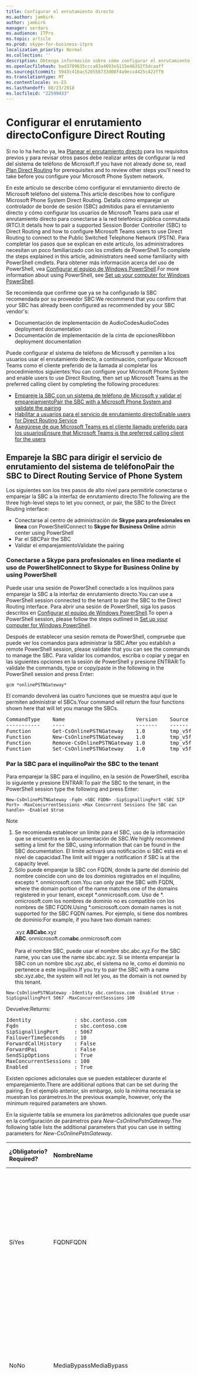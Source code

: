 ```yaml
---
title: Configurar el enrutamiento directo
ms.author: jambirk
author: jambirk
manager: serdars
ms.audience: ITPro
ms.topic: article
ms.prod: skype-for-business-itpro
localization_priority: Normal
ms.collection: ''
description: Obtenga información sobre cómo configurar el enrutamiento directo de Microsoft teléfono del sistema.
ms.openlocfilehash: bad3709635ccca83a4093e5115e46352f5dcaaff
ms.sourcegitcommit: 5943c41bac520558733d08f4a9ecc4425c422ff9
ms.translationtype: MT
ms.contentlocale: es-ES
ms.lasthandoff: 08/23/2018
ms.locfileid: "22599433"
---
```

# <a name="configure-direct-routing"></a><span data-ttu-id="77ff5-103">Configurar el enrutamiento directo</span><span class="sxs-lookup"><span data-stu-id="77ff5-103">Configure Direct Routing</span></span>

<span data-ttu-id="77ff5-104">Si no lo ha hecho ya, lea [Planear el enrutamiento directo](direct-routing-plan.md) para los requisitos previos y para revisar otros pasos debe realizar antes de configurar la red del sistema de teléfono de Microsoft.</span><span class="sxs-lookup"><span data-stu-id="77ff5-104">If you have not already done so, read [Plan Direct Routing](direct-routing-plan.md) for prerequisites and to review  other steps you’ll need to take before you configure your Microsoft Phone System network.</span></span> 

<span data-ttu-id="77ff5-105">En este artículo se describe cómo configurar el enrutamiento directo de Microsoft teléfono del sistema.</span><span class="sxs-lookup"><span data-stu-id="77ff5-105">This article describes how to configure Microsoft Phone System Direct Routing.</span></span> <span data-ttu-id="77ff5-106">Detalla cómo emparejar un controlador de borde de sesión (SBC) admitidos para el enrutamiento directo y cómo configurar los usuarios de Microsoft Teams para usar el enrutamiento directo para conectarse a la red telefónica pública conmutada (RTC).</span><span class="sxs-lookup"><span data-stu-id="77ff5-106">It details how to pair a supported Session Border Controller (SBC) to Direct Routing and how to configure Microsoft Teams users to use Direct Routing to connect to the Public Switched Telephone Network (PSTN).</span></span> <span data-ttu-id="77ff5-107">Para completar los pasos que se explican en este artículo, los administradores necesitan un poco familiarizado con los cmdlets de PowerShell.</span><span class="sxs-lookup"><span data-stu-id="77ff5-107">To complete the steps explained in this article, administrators need some familiarity with PowerShell cmdlets.</span></span> <span data-ttu-id="77ff5-108">Para obtener más información acerca del uso de PowerShell, vea [Configurar el equipo de Windows PowerShell](https://docs.microsoft.com/en-us/SkypeForBusiness/set-up-your-computer-for-windows-powershell/set-up-your-computer-for-windows-powershell).</span><span class="sxs-lookup"><span data-stu-id="77ff5-108">For more information about using PowerShell, see [Set up your computer for Windows PowerShell](https://docs.microsoft.com/en-us/SkypeForBusiness/set-up-your-computer-for-windows-powershell/set-up-your-computer-for-windows-powershell).</span></span> 

<span data-ttu-id="77ff5-109">Se recomienda que confirme que ya se ha configurado la SBC recomendada por su proveedor SBC:</span><span class="sxs-lookup"><span data-stu-id="77ff5-109">We recommend that you confirm that your SBC has already been configured as recommended by your SBC vendor's:</span></span> 

- <span data-ttu-id="77ff5-110">Documentación de implementación de AudioCodes</span><span class="sxs-lookup"><span data-stu-id="77ff5-110">AudioCodes deployment documentation</span></span> 
- <span data-ttu-id="77ff5-111">Documentación de implementación de la cinta de opciones</span><span class="sxs-lookup"><span data-stu-id="77ff5-111">Ribbon deployment documentation</span></span>

<span data-ttu-id="77ff5-112">Puede configurar el sistema de teléfono de Microsoft y permiten a los usuarios usar el enrutamiento directo, a continuación, configurar Microsoft Teams como el cliente preferido de la llamada al completar los procedimientos siguientes:</span><span class="sxs-lookup"><span data-stu-id="77ff5-112">You can configure your Microsoft Phone System and enable  users to use Direct Routing, then set up Microsoft Teams as the preferred calling client by completing the following procedures:</span></span> 

- [<span data-ttu-id="77ff5-113">Empareje la SBC con un sistema de teléfono de Microsoft y validar el emparejamiento</span><span class="sxs-lookup"><span data-stu-id="77ff5-113">Pair the SBC with a Microsoft Phone System and validate the pairing</span></span>](#pair-the-sbc-to-direct-routing-service-of-phone-system)
- [<span data-ttu-id="77ff5-114">Habilitar a usuarios para el servicio de enrutamiento directo</span><span class="sxs-lookup"><span data-stu-id="77ff5-114">Enable users for Direct Routing Service</span></span>](#enable-users-for-direct-routing-service)
- [<span data-ttu-id="77ff5-115">Asegúrese de que Microsoft Teams es el cliente llamado preferido para los usuarios</span><span class="sxs-lookup"><span data-stu-id="77ff5-115">Ensure that Microsoft Teams is the preferred calling client for the users</span></span>](#set-microsoft-teams-as-the-preferred-calling-client-for-the-users) 

## <a name="pair-the-sbc-to-direct-routing-service-of-phone-system"></a><span data-ttu-id="77ff5-116">Empareje la SBC para dirigir el servicio de enrutamiento del sistema de teléfono</span><span class="sxs-lookup"><span data-stu-id="77ff5-116">Pair the SBC to Direct Routing Service of Phone System</span></span> 

<span data-ttu-id="77ff5-117">Los siguientes son los tres pasos de alto nivel para permitirle conectarse o emparejar la SBC a la interfaz de enrutamiento directo:</span><span class="sxs-lookup"><span data-stu-id="77ff5-117">The following are the three high-level steps to let you connect, or pair, the SBC to the Direct Routing interface:</span></span> 

- <span data-ttu-id="77ff5-118">Conectarse al centro de administración de **Skype para profesionales en línea** con PowerShell</span><span class="sxs-lookup"><span data-stu-id="77ff5-118">Connect to **Skype for Business Online** admin center using PowerShell</span></span> 
- <span data-ttu-id="77ff5-119">Par el SBC</span><span class="sxs-lookup"><span data-stu-id="77ff5-119">Pair the SBC</span></span> 
- <span data-ttu-id="77ff5-120">Validar el emparejamiento</span><span class="sxs-lookup"><span data-stu-id="77ff5-120">Validate the pairing</span></span> 

### <a name="connect-to--skype-for-business-online-by-using-powershell"></a><span data-ttu-id="77ff5-121">Conectarse a Skype para profesionales en línea mediante el uso de PowerShell</span><span class="sxs-lookup"><span data-stu-id="77ff5-121">Connect to  Skype for Business Online by using PowerShell</span></span> 

<span data-ttu-id="77ff5-122">Puede usar una sesión de PowerShell conectado a los inquilinos para emparejar la SBC a la interfaz de enrutamiento directo.</span><span class="sxs-lookup"><span data-stu-id="77ff5-122">You can use a PowerShell session connected to the tenant to pair the SBC to the Direct Routing interface.</span></span> <span data-ttu-id="77ff5-123">Para abrir una sesión de PowerShell, siga los pasos descritos en [Configurar el equipo de Windows PowerShell](https://docs.microsoft.com/en-us/SkypeForBusiness/set-up-your-computer-for-windows-powershell/set-up-your-computer-for-windows-powershell).</span><span class="sxs-lookup"><span data-stu-id="77ff5-123">To open a PowerShell session, please follow the steps outlined in [Set up your computer for Windows PowerShell](https://docs.microsoft.com/en-us/SkypeForBusiness/set-up-your-computer-for-windows-powershell/set-up-your-computer-for-windows-powershell).</span></span> 
 
<span data-ttu-id="77ff5-124">Después de establecer una sesión remota de PowerShell, compruebe que puede ver los comandos para administrar la SBC.</span><span class="sxs-lookup"><span data-stu-id="77ff5-124">After you establish a remote PowerShell session, please validate that you can see the commands to manage the SBC.</span></span> <span data-ttu-id="77ff5-125">Para validar los comandos, escriba o copiar y pegar en las siguientes opciones en la sesión de PowerShell y presione ENTRAR:</span><span class="sxs-lookup"><span data-stu-id="77ff5-125">To validate the commands, type or copy/paste in the following in the PowerShell session and press Enter:</span></span> 

```
gcm *onlinePSTNGateway*
```

<span data-ttu-id="77ff5-126">El comando devolverá las cuatro funciones que se muestra aquí que le permiten administrar el SBCs.</span><span class="sxs-lookup"><span data-stu-id="77ff5-126">Your command will return the four functions shown here that will let you manage the SBCs.</span></span> 

<pre>
CommandType    Name                       Version    Source 
-----------    ----                       -------    ------ 
Function       Get-CsOnlinePSTNGateway    1.0        tmp_v5fiu1no.wxt 
Function       New-CsOnlinePSTNGateway    1.0        tmp_v5fiu1no.wxt 
Function       Remove-CsOnlinePSTNGateway 1.0        tmp_v5fiu1no.wxt 
Function       Set-CsOnlinePSTNGateway    1.0        tmp_v5fiu1no.wxt
</pre>   


### <a name="pair-the-sbc-to-the-tenant"></a><span data-ttu-id="77ff5-127">Par la SBC para el inquilino</span><span class="sxs-lookup"><span data-stu-id="77ff5-127">Pair the SBC to the tenant</span></span> 

<span data-ttu-id="77ff5-128">Para emparejar la SBC para el inquilino, en la sesión de PowerShell, escriba lo siguiente y presione ENTRAR:</span><span class="sxs-lookup"><span data-stu-id="77ff5-128">To pair the SBC to the tenant, in the PowerShell session type the following and press Enter:</span></span> 

```
New-CsOnlinePSTNGateway -Fqdn <SBC FQDN> -SipSignallingPort <SBC SIP Port> -MaxConcurrentSessions <Max Concurrent Sessions the SBC can handle> -Enabled $true 
```
  > [!NOTE]
  > 1. <span data-ttu-id="77ff5-129">Se recomienda establecer un límite para el SBC, uso de la información que se encuentra en la documentación de SBC.</span><span class="sxs-lookup"><span data-stu-id="77ff5-129">We highly recommend setting a limit for the SBC, using information that can be found in the SBC documentation.</span></span> <span data-ttu-id="77ff5-130">El límite activará una notificación si SBC está en el nivel de capacidad.</span><span class="sxs-lookup"><span data-stu-id="77ff5-130">The limit will trigger a notification if SBC is at the capacity level.</span></span>
  > 2. <span data-ttu-id="77ff5-131">Sólo puede emparejar la SBC con FQDN, donde la parte del dominio del nombre coincide con uno de los dominios registrados en el inquilino, excepto \*. onmicrosoft.com.</span><span class="sxs-lookup"><span data-stu-id="77ff5-131">You can only pair the SBC with FQDN, where the domain portion of the name matches one of the domains registered in your tenant, except \*.onmicrosoft.com.</span></span> <span data-ttu-id="77ff5-132">Uso de \*. omicrosoft.com los nombres de dominio no es compatible con los nombres de SBC FQDN.</span><span class="sxs-lookup"><span data-stu-id="77ff5-132">Using \*.omicrosoft.com domain names is not supported for the SBC FQDN names.</span></span> <span data-ttu-id="77ff5-133">Por ejemplo, si tiene dos nombres de dominio:</span><span class="sxs-lookup"><span data-stu-id="77ff5-133">For example, if you have two domain names:</span></span><br/><br/>
  > <span data-ttu-id="77ff5-134">.xyz **ABC**</span><span class="sxs-lookup"><span data-stu-id="77ff5-134">**abc**.xyz</span></span><br/><span data-ttu-id="77ff5-135">**ABC**. onmicrosoft.com</span><span class="sxs-lookup"><span data-stu-id="77ff5-135">**abc**.onmicrosoft.com</span></span><br/><br/>
  > <span data-ttu-id="77ff5-136">Para el nombre SBC, puede usar el nombre sbc.abc.xyz.</span><span class="sxs-lookup"><span data-stu-id="77ff5-136">For the SBC name, you can use the name sbc.abc.xyz.</span></span> <span data-ttu-id="77ff5-137">Si se intenta emparejar la SBC con un nombre sbc.xyz.abc, el sistema no le, como el dominio no pertenece a este inquilino.</span><span class="sxs-lookup"><span data-stu-id="77ff5-137">If you try to pair the SBC with a name sbc.xyz.abc, the system will not let you, as the domain is not owned by this tenant.</span></span>

```
New-CsOnlinePSTNGateway -Identity sbc.contoso.com -Enabled $true -SipSignallingPort 5067 -MaxConcurrentSessions 100 
```
<span data-ttu-id="77ff5-138">Devuelve:</span><span class="sxs-lookup"><span data-stu-id="77ff5-138">Returns:</span></span>
<pre>
Identity              : sbc.contoso.com 
Fqdn                  : sbc.contoso.com 
SipSignallingPort     : 5067 
FailoverTimeSeconds   : 10 
ForwardCallHistory    : False 
ForwardPai            : False 
SendSipOptions        : True 
MaxConcurrentSessions : 100 
Enabled               : True   
</pre>
<span data-ttu-id="77ff5-139">Existen opciones adicionales que se pueden establecer durante el emparejamiento.</span><span class="sxs-lookup"><span data-stu-id="77ff5-139">There are additional options that can be set during the pairing.</span></span> <span data-ttu-id="77ff5-140">En el ejemplo anterior, sin embargo, solo la mínima necesaria se muestran los parámetros.</span><span class="sxs-lookup"><span data-stu-id="77ff5-140">In the previous example, however, only the minimum required parameters are shown.</span></span> 
 
<span data-ttu-id="77ff5-141">En la siguiente tabla se enumera los parámetros adicionales que puede usar en la configuración de parámetros para *New-CsOnlinePstnGateway*.</span><span class="sxs-lookup"><span data-stu-id="77ff5-141">The following table lists the additional parameters that you can use in setting parameters for *New-CsOnlinePstnGateway*.</span></span> 

|<span data-ttu-id="77ff5-142">¿Obligatorio?</span><span class="sxs-lookup"><span data-stu-id="77ff5-142">Required?</span></span>|<span data-ttu-id="77ff5-143">Nombre</span><span class="sxs-lookup"><span data-stu-id="77ff5-143">Name</span></span>|<span data-ttu-id="77ff5-144">Descripción</span><span class="sxs-lookup"><span data-stu-id="77ff5-144">Description</span></span>|<span data-ttu-id="77ff5-145">Predeterminado</span><span class="sxs-lookup"><span data-stu-id="77ff5-145">Default</span></span>|<span data-ttu-id="77ff5-146">Valores posibles</span><span class="sxs-lookup"><span data-stu-id="77ff5-146">Possible values</span></span>|<span data-ttu-id="77ff5-147">Tipo y restricciones</span><span class="sxs-lookup"><span data-stu-id="77ff5-147">Type and restrictions</span></span>|
|:-----|:-----|:-----|:-----|:-----|:-----|
|<span data-ttu-id="77ff5-148">Sí</span><span class="sxs-lookup"><span data-stu-id="77ff5-148">Yes</span></span>|<span data-ttu-id="77ff5-149">FQDN</span><span class="sxs-lookup"><span data-stu-id="77ff5-149">FQDN</span></span>|<span data-ttu-id="77ff5-150">El nombre FQDN de la SBC</span><span class="sxs-lookup"><span data-stu-id="77ff5-150">The FQDN name of the SBC</span></span> |<span data-ttu-id="77ff5-151">Ninguna</span><span class="sxs-lookup"><span data-stu-id="77ff5-151">None</span></span>|<span data-ttu-id="77ff5-152">Nombre de NoneFQDN, límite 63 caracteres</span><span class="sxs-lookup"><span data-stu-id="77ff5-152">NoneFQDN name, limit 63 characters</span></span>|<span data-ttu-id="77ff5-153">Cadena, lista de caracteres permitidos y no permitidos en [las convenciones de nomenclatura en Active Directory para equipos, dominios, sitios y unidades organizativas](https://support.microsoft.com/en-us/help/909264)</span><span class="sxs-lookup"><span data-stu-id="77ff5-153">String,  list of allowed and disallowed characters on [Naming conventions in Active Directory for computers, domains, sites, and OUs](https://support.microsoft.com/en-us/help/909264)</span></span>|
|<span data-ttu-id="77ff5-154">No</span><span class="sxs-lookup"><span data-stu-id="77ff5-154">No</span></span>|<span data-ttu-id="77ff5-155">MediaBypass</span><span class="sxs-lookup"><span data-stu-id="77ff5-155">MediaBypass</span></span> |<span data-ttu-id="77ff5-156">El parámetro reservado para uso futuro.</span><span class="sxs-lookup"><span data-stu-id="77ff5-156">The parameter reserved for future use.</span></span> <span data-ttu-id="77ff5-157">Parámetro indicado de la SBC admite el desvío de medios y el administrador desea usarlo.</span><span class="sxs-lookup"><span data-stu-id="77ff5-157">Parameter indicated of the SBC supports Media Bypass and the administrator wants to use it.</span></span>|<span data-ttu-id="77ff5-158">Ninguna</span><span class="sxs-lookup"><span data-stu-id="77ff5-158">None</span></span>|<span data-ttu-id="77ff5-159">Verdadero</span><span class="sxs-lookup"><span data-stu-id="77ff5-159">True</span></span><br/><span data-ttu-id="77ff5-160">Falso</span><span class="sxs-lookup"><span data-stu-id="77ff5-160">False</span></span>|<span data-ttu-id="77ff5-161">Booleano</span><span class="sxs-lookup"><span data-stu-id="77ff5-161">Boolean</span></span>|
|<span data-ttu-id="77ff5-162">Sí</span><span class="sxs-lookup"><span data-stu-id="77ff5-162">Yes</span></span>|<span data-ttu-id="77ff5-163">SipSignallingPort</span><span class="sxs-lookup"><span data-stu-id="77ff5-163">SipSignallingPort</span></span> |<span data-ttu-id="77ff5-164">Puerto de escucha usado para la comunicación con los servicios de enrutamiento directa mediante el protocolo de seguridad de capa de transporte (TLS).</span><span class="sxs-lookup"><span data-stu-id="77ff5-164">Listening port used for communicating with Direct Routing services by using the Transport Layer Security (TLS) protocol.</span></span>|<span data-ttu-id="77ff5-165">Ninguna</span><span class="sxs-lookup"><span data-stu-id="77ff5-165">None</span></span>|<span data-ttu-id="77ff5-166">Cualquier puerto</span><span class="sxs-lookup"><span data-stu-id="77ff5-166">Any port</span></span>|<span data-ttu-id="77ff5-167">0 a 65535</span><span class="sxs-lookup"><span data-stu-id="77ff5-167">0 to 65535</span></span> |
|<span data-ttu-id="77ff5-168">No</span><span class="sxs-lookup"><span data-stu-id="77ff5-168">No</span></span>|<span data-ttu-id="77ff5-169">FailoverTimeSeconds</span><span class="sxs-lookup"><span data-stu-id="77ff5-169">FailoverTimeSeconds</span></span> |<span data-ttu-id="77ff5-170">Cuando se establece en 10 (valor predeterminado), las llamadas salientes que no hay respondidas por la puerta de enlace dentro de 10 segundos se enrutan al siguiente tronco disponible; Si no hay ningún troncos adicionales, automáticamente se interrumpe la llamada.</span><span class="sxs-lookup"><span data-stu-id="77ff5-170">When set to 10 (default value), outbound calls that are not answered by the gateway within 10 seconds are routed to the next available trunk; if there are no additional trunks, then the call is automatically dropped.</span></span> <span data-ttu-id="77ff5-171">En una organización con redes lentas y respuestas a las puertas de enlace, puede tener como resultado interrupciones innecesarias de las llamadas.</span><span class="sxs-lookup"><span data-stu-id="77ff5-171">In an organization with slow networks and gateway responses, that could potentially result in calls being dropped unnecessarily.</span></span> <span data-ttu-id="77ff5-172">El valor predeterminado es 10.</span><span class="sxs-lookup"><span data-stu-id="77ff5-172">The default value is 10.</span></span>|<span data-ttu-id="77ff5-173">10</span><span class="sxs-lookup"><span data-stu-id="77ff5-173">10</span></span>|<span data-ttu-id="77ff5-174">Número</span><span class="sxs-lookup"><span data-stu-id="77ff5-174">Number</span></span>|<span data-ttu-id="77ff5-175">Int</span><span class="sxs-lookup"><span data-stu-id="77ff5-175">Int</span></span>|
|<span data-ttu-id="77ff5-176">No</span><span class="sxs-lookup"><span data-stu-id="77ff5-176">No</span></span>|<span data-ttu-id="77ff5-177">ForwardCallHistory</span><span class="sxs-lookup"><span data-stu-id="77ff5-177">ForwardCallHistory</span></span> |<span data-ttu-id="77ff5-178">Indica si la información del historial de llamadas se reenviará a través del tronco.</span><span class="sxs-lookup"><span data-stu-id="77ff5-178">Indicates whether call history information will be forwarded through the trunk.</span></span> <span data-ttu-id="77ff5-179">Si se habilita, el Proxy de RTC de Office 365 envía dos encabezados: información de historial y remitido por.</span><span class="sxs-lookup"><span data-stu-id="77ff5-179">If enabled, the Office 365 PSTN Proxy sends two headers: History-info and Referred-By.</span></span> <span data-ttu-id="77ff5-180">El valor predeterminado es **False** ($False).</span><span class="sxs-lookup"><span data-stu-id="77ff5-180">The default value is **False** ($False).</span></span> |<span data-ttu-id="77ff5-181">Falso</span><span class="sxs-lookup"><span data-stu-id="77ff5-181">False</span></span>|<span data-ttu-id="77ff5-182">Verdadero</span><span class="sxs-lookup"><span data-stu-id="77ff5-182">True</span></span><br/><span data-ttu-id="77ff5-183">Falso</span><span class="sxs-lookup"><span data-stu-id="77ff5-183">False</span></span>|<span data-ttu-id="77ff5-184">Booleano</span><span class="sxs-lookup"><span data-stu-id="77ff5-184">Boolean</span></span>|
|<span data-ttu-id="77ff5-185">No</span><span class="sxs-lookup"><span data-stu-id="77ff5-185">No</span></span>|<span data-ttu-id="77ff5-186">ForwardPAI</span><span class="sxs-lookup"><span data-stu-id="77ff5-186">ForwardPAI</span></span>|<span data-ttu-id="77ff5-187">Indica si el encabezado P-Asserted-Identity (PAI) se reenviará junto con la llamada.</span><span class="sxs-lookup"><span data-stu-id="77ff5-187">Indicates whether the P-Asserted-Identity (PAI) header will be forwarded along with the call.</span></span> <span data-ttu-id="77ff5-188">El encabezado PAI proporciona una forma de verificar la identidad del autor de la llamada.</span><span class="sxs-lookup"><span data-stu-id="77ff5-188">The PAI header provides a way to verify the identity of the caller.</span></span> <span data-ttu-id="77ff5-189">El valor predeterminado es **False** ($False).</span><span class="sxs-lookup"><span data-stu-id="77ff5-189">The default value is **False** ($False).</span></span>|<span data-ttu-id="77ff5-190">Falso</span><span class="sxs-lookup"><span data-stu-id="77ff5-190">False</span></span>|<span data-ttu-id="77ff5-191">Verdadero</span><span class="sxs-lookup"><span data-stu-id="77ff5-191">True</span></span><br/><span data-ttu-id="77ff5-192">Falso</span><span class="sxs-lookup"><span data-stu-id="77ff5-192">False</span></span>|<span data-ttu-id="77ff5-193">Booleano</span><span class="sxs-lookup"><span data-stu-id="77ff5-193">Boolean</span></span>|
|<span data-ttu-id="77ff5-194">No</span><span class="sxs-lookup"><span data-stu-id="77ff5-194">No</span></span>|<span data-ttu-id="77ff5-195">SendSIPOptions</span><span class="sxs-lookup"><span data-stu-id="77ff5-195">SendSIPOptions</span></span> |<span data-ttu-id="77ff5-196">Define si un SBC se o no enviará las opciones de SIP.</span><span class="sxs-lookup"><span data-stu-id="77ff5-196">Defines if an SBC will or will not send the SIP options.</span></span> <span data-ttu-id="77ff5-197">Si deshabilita esta opción, la SBC se excluirán del sistema de supervisión y alertas.</span><span class="sxs-lookup"><span data-stu-id="77ff5-197">If disabled, the SBC will be excluded from Monitoring and Alerting system.</span></span> <span data-ttu-id="77ff5-198">Se recomienda encarecidamente que habilite las opciones de SIP.</span><span class="sxs-lookup"><span data-stu-id="77ff5-198">We highly recommend that you enable SIP options.</span></span> <span data-ttu-id="77ff5-199">Valor predeterminado es **True**.</span><span class="sxs-lookup"><span data-stu-id="77ff5-199">Default value is **True**.</span></span> |<span data-ttu-id="77ff5-200">True</span><span class="sxs-lookup"><span data-stu-id="77ff5-200">True</span></span>|<span data-ttu-id="77ff5-201">True</span><span class="sxs-lookup"><span data-stu-id="77ff5-201">True</span></span><br/><span data-ttu-id="77ff5-202">Falso</span><span class="sxs-lookup"><span data-stu-id="77ff5-202">False</span></span>|<span data-ttu-id="77ff5-203">Booleano</span><span class="sxs-lookup"><span data-stu-id="77ff5-203">Boolean</span></span>|
|<span data-ttu-id="77ff5-204">No</span><span class="sxs-lookup"><span data-stu-id="77ff5-204">No</span></span>|<span data-ttu-id="77ff5-205">MaxConcurrentSessions</span><span class="sxs-lookup"><span data-stu-id="77ff5-205">MaxConcurrentSessions</span></span> |<span data-ttu-id="77ff5-206">Usada por el sistema de alertas.</span><span class="sxs-lookup"><span data-stu-id="77ff5-206">Used by alerting system.</span></span> <span data-ttu-id="77ff5-207">Cuando se establece ningún valor, el sistema de alertas generará una alerta para el Administrador de inquilinos cuando el número de sesión simultáneo es 90% o mayor que este valor.</span><span class="sxs-lookup"><span data-stu-id="77ff5-207">When any value is set, the alerting system will generate an alert to the tenant administrator when the number of concurrent session is 90% or higher than this value.</span></span> <span data-ttu-id="77ff5-208">Si no se establece el parámetro, no se generan las alertas.</span><span class="sxs-lookup"><span data-stu-id="77ff5-208">If parameter is not set, the alerts are not generated.</span></span> <span data-ttu-id="77ff5-209">Sin embargo, el sistema de supervisión informará número de sesiones simultáneas cada 24 horas.</span><span class="sxs-lookup"><span data-stu-id="77ff5-209">However, the monitoring system will report number of concurrent session every 24 hours.</span></span> |<span data-ttu-id="77ff5-210">Null</span><span class="sxs-lookup"><span data-stu-id="77ff5-210">Null</span></span>|<span data-ttu-id="77ff5-211">Null</span><span class="sxs-lookup"><span data-stu-id="77ff5-211">Null</span></span><br/><span data-ttu-id="77ff5-212">1 y 100.000.</span><span class="sxs-lookup"><span data-stu-id="77ff5-212">1 to 100,000</span></span> ||
|<span data-ttu-id="77ff5-213">No</span><span class="sxs-lookup"><span data-stu-id="77ff5-213">No</span></span>|<span data-ttu-id="77ff5-214">Habilitado \*</span><span class="sxs-lookup"><span data-stu-id="77ff5-214">Enabled\*</span></span>|<span data-ttu-id="77ff5-215">Se usa para habilitar este SBC para las llamadas salientes.</span><span class="sxs-lookup"><span data-stu-id="77ff5-215">Used to enable this SBC for outbound calls.</span></span> <span data-ttu-id="77ff5-216">Puede usarse para quitar temporalmente el SBC, mientras se está actualizando o durante el mantenimiento.</span><span class="sxs-lookup"><span data-stu-id="77ff5-216">Can be used to temporarily remove the SBC, while it is being updated or during maintenance.</span></span> |<span data-ttu-id="77ff5-217">Falso</span><span class="sxs-lookup"><span data-stu-id="77ff5-217">False</span></span>|<span data-ttu-id="77ff5-218">Verdadero</span><span class="sxs-lookup"><span data-stu-id="77ff5-218">True</span></span><br/><span data-ttu-id="77ff5-219">Falso</span><span class="sxs-lookup"><span data-stu-id="77ff5-219">False</span></span>|<span data-ttu-id="77ff5-220">Booleano</span><span class="sxs-lookup"><span data-stu-id="77ff5-220">Boolean</span></span>|
 
### <a name="verify-the-sbc-pairing"></a><span data-ttu-id="77ff5-221">Compruebe el emparejamiento de SBC</span><span class="sxs-lookup"><span data-stu-id="77ff5-221">Verify the SBC pairing</span></span> 

<span data-ttu-id="77ff5-222">Compruebe la conexión:</span><span class="sxs-lookup"><span data-stu-id="77ff5-222">Verify the connection:</span></span> 
- <span data-ttu-id="77ff5-223">Compruebe si la SBC está en la lista de SBCs emparejados.</span><span class="sxs-lookup"><span data-stu-id="77ff5-223">Check if the SBC is on the list of paired SBCs.</span></span> 
- <span data-ttu-id="77ff5-224">Validar las opciones de SIP.</span><span class="sxs-lookup"><span data-stu-id="77ff5-224">Validate SIP Options.</span></span> 
 
#### <a name="validate-if-sbc-is-on-the-list-of-paired-sbcs"></a><span data-ttu-id="77ff5-225">Validar si SBC está en la lista de SBCs emparejados</span><span class="sxs-lookup"><span data-stu-id="77ff5-225">Validate if SBC is on the list of paired SBCs</span></span> 

<span data-ttu-id="77ff5-226">Después de par el SBC, validar que el SBC está presente en la lista de SBCs emparejados ejecutando el siguiente comando en una sesión remota de PowerShell:`Get-CSOnlinePSTNGateway`</span><span class="sxs-lookup"><span data-stu-id="77ff5-226">After you pair the SBC, validate that the SBC is present in the list of paired SBCs by running the following command  in a remote PowerShell session: `Get-CSOnlinePSTNGateway`</span></span>

<span data-ttu-id="77ff5-227">La puerta de enlace emparejado debe aparecer en la lista tal como se muestra en el ejemplo siguiente y compruebe que el parámetro *Enabled* muestra el valor **True**.</span><span class="sxs-lookup"><span data-stu-id="77ff5-227">The paired gateway should appear in the list as shown in the example below, and verify that the parameter *Enabled* displays the value **True**.</span></span> <span data-ttu-id="77ff5-228">Escriba:</span><span class="sxs-lookup"><span data-stu-id="77ff5-228">Enter:</span></span>

```
Get-CsOnlinePSTNGateway -Identity sbc.contoso.com  
```
<span data-ttu-id="77ff5-229">Que devuelve:</span><span class="sxs-lookup"><span data-stu-id="77ff5-229">Which returns:</span></span>
<pre>
Identity              : sbc.contoso.com  
Fqdn                  : sbc.contoso.com 
SipSignallingPort     : 5067 
CodecPriority         : SILKWB,SILKNB,PCMU,PCMA 
ExcludedCodecs        :  
FailoverTimeSeconds   : 10 
ForwardCallHistory    : False 
ForwardPai            : False 
SendSipOptions        : True 
MaxConcurrentSessions : 100 
Enabled               : True 
</pre>

#### <a name="validate-sip-options-flow"></a><span data-ttu-id="77ff5-230">Validar flujo de opciones de SIP</span><span class="sxs-lookup"><span data-stu-id="77ff5-230">Validate SIP Options flow</span></span> 

<span data-ttu-id="77ff5-231">Para validar el uso de las opciones de SIP saliente emparejamiento, usar la interfaz de administración de SBC y ver que la SBC obtener 200 respuestas Aceptar a las opciones de salida.</span><span class="sxs-lookup"><span data-stu-id="77ff5-231">To validate the pairing using outgoing SIP Options, use the SBC management interface and see that the SBC get 200 OK responses to the outgoing OPTIONS.</span></span>
  
<span data-ttu-id="77ff5-232">Cuando el enrutamiento directo ve opciones entrantes, se iniciará salientes opciones de envío para el FQDN de SBC configurado en el campo de encabezado de contacto en el mensaje entrante de opciones.</span><span class="sxs-lookup"><span data-stu-id="77ff5-232">When Direct Routing sees incoming OPTIONS, it will start sending outgoing options to the SBC FQDN configured in the Contact header field in the incoming OPTIONS message.</span></span> 

<span data-ttu-id="77ff5-233">Para validar el uso de las opciones de SIP entrantes de emparejamiento, usar la interfaz de administración de SBC y ver que la SBC Obtiene la respuesta en los mensajes de las opciones que provienen de enrutamiento directo y que el código de respuesta es 200 Aceptar.</span><span class="sxs-lookup"><span data-stu-id="77ff5-233">To validate the pairing using incoming SIP Options, use the SBC management interface and see that the SBC gets reply on the OPTIONS messages coming in from Direct Routing and that the response code is 200 OK.</span></span>  

## <a name="enable-users-for-direct-routing-service"></a><span data-ttu-id="77ff5-234">Habilitar a usuarios para el servicio de enrutamiento directo</span><span class="sxs-lookup"><span data-stu-id="77ff5-234">Enable users for Direct Routing Service</span></span> 

<span data-ttu-id="77ff5-235">Cuando esté listo para habilitar a los usuarios para el servicio de enrutamiento directa, siga estos pasos:</span><span class="sxs-lookup"><span data-stu-id="77ff5-235">When you are ready to enable users for the Direct Routing Service, follow these steps:</span></span> 

1. <span data-ttu-id="77ff5-236">Crear un usuario en Office 365 y asigna una licencia de sistema de teléfono.</span><span class="sxs-lookup"><span data-stu-id="77ff5-236">Create a user in Office 365 and assign a phone system license.</span></span> 
2. <span data-ttu-id="77ff5-237">Asegúrese de que el usuario está hospedado en Skype para profesionales en línea.</span><span class="sxs-lookup"><span data-stu-id="77ff5-237">Ensure that the user is homed in Skype for Business Online.</span></span> 
3. <span data-ttu-id="77ff5-238">Configurar el número de teléfono y habilitar correo de voz y enterprise voice.</span><span class="sxs-lookup"><span data-stu-id="77ff5-238">Configure the phone number and enable enterprise voice and voicemail.</span></span> 
4. <span data-ttu-id="77ff5-239">Configurar enrutamiento de voz.</span><span class="sxs-lookup"><span data-stu-id="77ff5-239">Configure voice routing.</span></span> <span data-ttu-id="77ff5-240">La ruta se validará automáticamente.</span><span class="sxs-lookup"><span data-stu-id="77ff5-240">The route is automatically validated.</span></span>  

### <a name="create-a-user-in-office-365-and-assign-the-license"></a><span data-ttu-id="77ff5-241">Crear un usuario en Office 365 y asignar la licencia</span><span class="sxs-lookup"><span data-stu-id="77ff5-241">Create a user in Office 365 and assign the license</span></span> 

<span data-ttu-id="77ff5-242">Hay dos opciones para crear un nuevo usuario en Office 365.</span><span class="sxs-lookup"><span data-stu-id="77ff5-242">There are two options for creating a new user in Office 365.</span></span> <span data-ttu-id="77ff5-243">Sin embargo, se recomienda que la organización, seleccione y utilice una opción para evitar problemas de enrutamiento:</span><span class="sxs-lookup"><span data-stu-id="77ff5-243">However, we recommend that your organization select and use one option to avoid routing issues:</span></span> 

- <span data-ttu-id="77ff5-244">Crear el usuario en Active Directory local y sincronizar el usuario a la nube.</span><span class="sxs-lookup"><span data-stu-id="77ff5-244">Create the user in on-premise Active Directory and sync the user to the cloud.</span></span> <span data-ttu-id="77ff5-245">Vea [directorios de integrar su local con Azure Active Directory](https://docs.microsoft.com/en-us/azure/active-directory/connect/active-directory-aadconnect).</span><span class="sxs-lookup"><span data-stu-id="77ff5-245">See [Integrate your on-premises directories with Azure Active Directory](https://docs.microsoft.com/en-us/azure/active-directory/connect/active-directory-aadconnect).</span></span>  
- <span data-ttu-id="77ff5-246">Crear el usuario directamente en el Portal de administrador de Office 365.</span><span class="sxs-lookup"><span data-stu-id="77ff5-246">Create the user directly in the Office 365 Administrator Portal.</span></span> <span data-ttu-id="77ff5-247">Vea [Agregar usuarios individualmente o de forma masiva a Office 365 - ayuda de administración](https://support.office.com/en-us/article/Add-users-individually-or-in-bulk-to-Office-365-Admin-Help-1970f7d6-03b5-442f-b385-5880b9c256ec).</span><span class="sxs-lookup"><span data-stu-id="77ff5-247">See [Add users individually or in bulk to Office 365 - Admin Help](https://support.office.com/en-us/article/Add-users-individually-or-in-bulk-to-Office-365-Admin-Help-1970f7d6-03b5-442f-b385-5880b9c256ec).</span></span> 

  <span data-ttu-id="77ff5-248">Si se elabora el sistema que coexiste con Skype para 2015 empresarial o Lync 2010 o 2013 local, la única opción compatible es crear el usuario en Active Directory local y sincronizar el usuario a la nube (opción 1).</span><span class="sxs-lookup"><span data-stu-id="77ff5-248">If you build the system that co-exists with Skype for Business 2015 or Lync 2010/2013 on-premises, the only supported option is to create the user in on-premises Active Directory and sync the user to the cloud (Option 1).</span></span> 

<span data-ttu-id="77ff5-249">Licencias necesarias:</span><span class="sxs-lookup"><span data-stu-id="77ff5-249">Required licenses:</span></span> 

- <span data-ttu-id="77ff5-250">Office 365 E3 de empresa (incluidos SfB Plan2, Exchange Plan2 y equipos) + del sistema de teléfono</span><span class="sxs-lookup"><span data-stu-id="77ff5-250">Office 365 Enterprise E3 (including SfB Plan2, Exchange Plan2, and Teams) + Phone System</span></span>  
- <span data-ttu-id="77ff5-251">Office 365 Enterprise E5 (incluidos SfB Plan2, Plan2 de Exchange, los equipos y del sistema de teléfono)</span><span class="sxs-lookup"><span data-stu-id="77ff5-251">Office 365 Enterprise E5  (including SfB Plan2, Exchange Plan2, Teams, and Phone System)</span></span> 

<span data-ttu-id="77ff5-252">Licencias opcionales:</span><span class="sxs-lookup"><span data-stu-id="77ff5-252">Optional licenses:</span></span> 

- <span data-ttu-id="77ff5-253">Plan de llamada</span><span class="sxs-lookup"><span data-stu-id="77ff5-253">Calling Plan</span></span> 
- <span data-ttu-id="77ff5-254">Audioconferencia</span><span class="sxs-lookup"><span data-stu-id="77ff5-254">Audio Conferencing</span></span> 

### <a name="ensure-that-the-user-is-homed-in-skype-for-business-online"></a><span data-ttu-id="77ff5-255">Asegúrese de que el usuario está hospedado en Skype para profesionales en línea</span><span class="sxs-lookup"><span data-stu-id="77ff5-255">Ensure that the user is homed in Skype for Business Online</span></span> 

<span data-ttu-id="77ff5-256">Enrutamiento directo requiere que el usuario a estar alojado en Skype para profesionales en línea.</span><span class="sxs-lookup"><span data-stu-id="77ff5-256">Direct Routing requires the user to be homed in Skype for Business Online.</span></span> <span data-ttu-id="77ff5-257">Puede comprobarlo mirando el parámetro RegistrarPool.</span><span class="sxs-lookup"><span data-stu-id="77ff5-257">You can check this by looking at the RegistrarPool parameter.</span></span> <span data-ttu-id="77ff5-258">Debe tener un valor en el dominio infra.lync.com.</span><span class="sxs-lookup"><span data-stu-id="77ff5-258">It needs to have a value in the infra.lync.com domain.</span></span>

1. <span data-ttu-id="77ff5-259">Conectar con PowerShell remoto.</span><span class="sxs-lookup"><span data-stu-id="77ff5-259">Connect to remote PowerShell.</span></span>
2. <span data-ttu-id="77ff5-260">Problema el comando:</span><span class="sxs-lookup"><span data-stu-id="77ff5-260">Issue the command:</span></span> 

```
Get-CsOnlineUser -Identity "<User name>" | fl RegistrarPool
``` 

### <a name="configure-the-phone-number-and-enable-enterprise-voice-and-voicemail"></a><span data-ttu-id="77ff5-261">Configurar el número de teléfono y habilitar correo de voz y telefonía IP empresarial</span><span class="sxs-lookup"><span data-stu-id="77ff5-261">Configure the phone number and enable enterprise voice and voicemail</span></span> 

<span data-ttu-id="77ff5-262">Una vez que haya creado el usuario y asigna una licencia, el siguiente paso es configurar su número de teléfono y correo de voz.</span><span class="sxs-lookup"><span data-stu-id="77ff5-262">After you have created the user and assigned a license, the next step is to configure their phone number and voicemail.</span></span> <span data-ttu-id="77ff5-263">Esto puede realizarse en un solo paso.</span><span class="sxs-lookup"><span data-stu-id="77ff5-263">This can be done in one step.</span></span> 

<span data-ttu-id="77ff5-264">Para agregar el número de teléfono y habilitar para correo de voz:</span><span class="sxs-lookup"><span data-stu-id="77ff5-264">To add the phone number and enable for voicemail:</span></span>
 
1. <span data-ttu-id="77ff5-265">Conectarse a una sesión remota de PowerShell.</span><span class="sxs-lookup"><span data-stu-id="77ff5-265">Connect to a remote PowerShell session.</span></span> 
2. <span data-ttu-id="77ff5-266">Escriba el comando:</span><span class="sxs-lookup"><span data-stu-id="77ff5-266">Enter the command:</span></span> 
    
```
Set-CsUser -Identity "<User name>" -EnterpriseVoiceEnabled $true -HostedVoiceMail $true -OnPremLineURI tel:+ phone number
```

<span data-ttu-id="77ff5-267">Por ejemplo, para agregar un número de teléfono para el usuario "Sergio bajo", escribiría lo siguiente:</span><span class="sxs-lookup"><span data-stu-id="77ff5-267">For example, to add a phone number for user “Spencer Low,” you would enter the following:</span></span> 

```
Set-CsUser - “Spencer Low" -OnPremLineURI tel:+14255388797 -EnterpriseVoiceEnabled $true -HostedVoiceMail $true
```

<span data-ttu-id="77ff5-268">El número de teléfono utilizado debe configurarse como un número de teléfono E.164 completo con el código de país.</span><span class="sxs-lookup"><span data-stu-id="77ff5-268">The phone number used has to be configured as a full E.164 phone number with country code.</span></span> 

  > [!NOTE]
  > <span data-ttu-id="77ff5-269">Si el número de teléfono del usuario se administra en local, use local Skype para Shell de administración de negocio o Panel de Control para configurar el número de teléfono del usuario.</span><span class="sxs-lookup"><span data-stu-id="77ff5-269">If the user’s phone number is managed on premises, use on-premises Skype for Business Management Shell or Control Panel to configure the user's phone number.</span></span> 

### <a name="configure-voice-routing"></a><span data-ttu-id="77ff5-270">Configurar enrutamiento de voz</span><span class="sxs-lookup"><span data-stu-id="77ff5-270">Configure Voice Routing</span></span> 

<span data-ttu-id="77ff5-271">Microsoft Phone System tiene un mecanismo de enrutamiento que permite que una llamada se envíen a un SBC específico en función de:</span><span class="sxs-lookup"><span data-stu-id="77ff5-271">Microsoft Phone System has a routing mechanism that allows a call to be sent to a specific SBC based on:</span></span> 

- <span data-ttu-id="77ff5-272">Patrón de número llamado</span><span class="sxs-lookup"><span data-stu-id="77ff5-272">Called number pattern</span></span> 
- <span data-ttu-id="77ff5-273">Patrón de número llamado + usuario específico que realiza la llamada</span><span class="sxs-lookup"><span data-stu-id="77ff5-273">Called number pattern + Specific User who makes the call</span></span>
 
<span data-ttu-id="77ff5-274">SBCs se pueden designar como activo y copia de seguridad.</span><span class="sxs-lookup"><span data-stu-id="77ff5-274">SBCs can be designated as active and backup.</span></span> <span data-ttu-id="77ff5-275">Es decir, cuando la SBC que está configurado como activo para este patrón de número, o patrón de número + usuario específico, no está disponible y, a continuación, se van a enrutar las llamadas a un SBC copia de seguridad.</span><span class="sxs-lookup"><span data-stu-id="77ff5-275">That means when the SBC that is configured as active for this number pattern, or number pattern + specific user, is not available, then the calls will be routed to a backup SBC.</span></span>
 
<span data-ttu-id="77ff5-276">Enrutamiento de llamadas se compone de los siguientes elementos:</span><span class="sxs-lookup"><span data-stu-id="77ff5-276">Call routing is made up of the following elements:</span></span> 
- <span data-ttu-id="77ff5-277">Directiva de enrutamiento de voz: contenedor de usos de RTC; se pueden asignar a un usuario o a varios usuarios</span><span class="sxs-lookup"><span data-stu-id="77ff5-277">Voice Routing Policy – container for PSTN Usages; can be assigned to a user or to multiple users</span></span> 
- <span data-ttu-id="77ff5-278">Usos de RTC: contenedor de rutas de voz y los usos de RTC; se pueden compartir en diferentes directivas de enrutamiento de voz</span><span class="sxs-lookup"><span data-stu-id="77ff5-278">PSTN Usages – container for Voice Routes and PSTN Usages; can be shared in different Voice Routing Policies</span></span> 
- <span data-ttu-id="77ff5-279">Rutas: patrón de número y un conjunto de puertas de enlace RTC en línea que se usará para las llamadas donde número de llamada coincide con el patrón de voz</span><span class="sxs-lookup"><span data-stu-id="77ff5-279">Voice Routes – number pattern and set of Online PSTN Gateways to use for calls where calling number matches the pattern</span></span> 
- <span data-ttu-id="77ff5-280">Puerta de enlace de RTC Online - puntero en SBC, también almacena la configuración que se aplica cuando se llama a través de SBC, como hacia delante P-Asserted-Identity (PAI) o códecs preferido; se pueden agregar a las rutas de voz</span><span class="sxs-lookup"><span data-stu-id="77ff5-280">Online PSTN Gateway - pointer at SBC, also stores the configuration that is applied when call is placed via the SBC, such as forward P-Asserted-Identity (PAI) or Preferred Codecs; can be added to Voice Routes</span></span> 

#### <a name="creating-a-voice-routing-policy-with-one-pstn-usage"></a><span data-ttu-id="77ff5-281">Creación de una directiva de enrutamiento de voz con un uso de RTC</span><span class="sxs-lookup"><span data-stu-id="77ff5-281">Creating a voice routing policy with one PSTN Usage</span></span> 

<span data-ttu-id="77ff5-282">En el siguiente diagrama se muestra dos ejemplos de las directivas de enrutamiento de voz en el flujo de la llamada.</span><span class="sxs-lookup"><span data-stu-id="77ff5-282">The following diagram shows two examples of voice routing policies in call flow.</span></span>

<span data-ttu-id="77ff5-283">**Llamar al flujo de 1 (a la izquierda):** Si un usuario realiza una llamada a +1 425 XXX XX XX o +1 206 XXX XX XX, la llamada se enruta a SBC sbc1<span></span>. contoso.biz o sbc2<span></span>. contoso.biz.</span><span class="sxs-lookup"><span data-stu-id="77ff5-283">**Call Flow 1 (on the left):** If a user makes a call to  +1 425 XXX XX XX or +1 206 XXX XX XX, the call is routed  to SBC sbc1<span></span>.contoso.biz or sbc2<span></span>.contoso.biz.</span></span> <span data-ttu-id="77ff5-284">Si ninguno de los dos sbc1<span></span>. contoso.biz ni sbc2<span></span>. contoso.biz están disponibles, se interrumpe la llamada.</span><span class="sxs-lookup"><span data-stu-id="77ff5-284">If neither sbc1<span></span>.contoso.biz nor sbc2<span></span>.contoso.biz are available, the call is dropped.</span></span> 

<span data-ttu-id="77ff5-285">**2 de flujo de llamadas (a la derecha):** Si un usuario realiza una llamada a +1 425 XXX XX XX o +1 206 XXX XX XX, la llamada se enruta primero a SBC sbc1<span></span>. contoso.biz o sbc2<span></span>. contoso.biz.</span><span class="sxs-lookup"><span data-stu-id="77ff5-285">**Call Flow 2 (on the right):** If a user makes a call to  +1 425 XXX XX XX or +1 206 XXX XX XX, the call is first routed to SBC sbc1<span></span>.contoso.biz or sbc2<span></span>.contoso.biz.</span></span> <span data-ttu-id="77ff5-286">Si ninguno de los dos SBC está disponible, se intentará la ruta con la prioridad más baja (sbc3<span></span>. contoso.biz y sbc4<span></span>. contoso.biz).</span><span class="sxs-lookup"><span data-stu-id="77ff5-286">If neither SBC is available, the route with lower priority will be tried (sbc3<span></span>.contoso.biz and sbc4<span></span>.contoso.biz).</span></span> <span data-ttu-id="77ff5-287">Si ninguno de los SBCs están disponible, se interrumpe la llamada.</span><span class="sxs-lookup"><span data-stu-id="77ff5-287">If none of the SBCs are available, the call is dropped.</span></span> 

![Se muestran ejemplos de directiva de enrutamiento de voz](media/ConfigDirectRouting-VoiceRoutingPolicyExamples.png)

<span data-ttu-id="77ff5-289">En ambos ejemplos, mientras que la ruta de voz se asigna prioridades, el SBCs en las rutas se intentan en orden aleatorio.</span><span class="sxs-lookup"><span data-stu-id="77ff5-289">In both examples, while the Voice Route is assigned priorities, the SBCs in the routes are tried in random order.</span></span>

  > [!NOTE]
  > <span data-ttu-id="77ff5-290">A menos que el usuario también dispone de una licencia de llamar a planeación de Microsoft, se quitan las llamadas a cualquier número excepto los números que coincidan con los patrones de + +1 425 XXX XX XX o +1 206 XXX XX XX en el ejemplo de configuración.</span><span class="sxs-lookup"><span data-stu-id="77ff5-290">Unless the user also has a Microsoft Calling Plan license, calls to any number except numbers matching the patterns + +1 425 XXX XX XX or +1 206 XXX XX XX in the example configuration are dropped.</span></span> <span data-ttu-id="77ff5-291">Si el usuario tiene una licencia de planeación de la llamada, la llamada se enruta automáticamente según las directivas de la planeación de una llamada a Microsoft.</span><span class="sxs-lookup"><span data-stu-id="77ff5-291">If the user has a Calling Plan license, the call is automatically routed according to the policies of  the Microsoft Calling Plan.</span></span> 

<span data-ttu-id="77ff5-292">La planeación de una llamada a Microsoft se aplica automáticamente como la última ruta a todos los usuarios con la licencia de llamar a planeación de Microsoft y no requiere la configuración de enrutamiento de llamada adicionales.</span><span class="sxs-lookup"><span data-stu-id="77ff5-292">The Microsoft Calling Plan applies automatically as the last route to all users with the Microsoft Calling Plan license and does not require additional call routing configuration.</span></span>

<span data-ttu-id="77ff5-293">En el ejemplo que se muestra en el diagrama siguiente, se agrega una ruta de voz para enviar las llamadas a todos los demás Estados Unidos y Canadá número (llamadas que vaya a patrón de número llamado + 1 XXX XXX XX XX).</span><span class="sxs-lookup"><span data-stu-id="77ff5-293">In the example shown in the following diagram, a voice route is added to send calls to all other US and Canadian number (calls that go to called number pattern +1 XXX XXX XX XX).</span></span>

![Directiva de enrutamiento con una tercera ruta de voz de muestra](media/ConfigDirectRouting-VoiceRoutingPolicywith3rdroute.png)

<span data-ttu-id="77ff5-295">Para todas las llamadas, si un usuario tiene dos licencias (sistema de teléfono de Microsoft y llamar a planeación de Microsoft), se usa ruta automático.</span><span class="sxs-lookup"><span data-stu-id="77ff5-295">For all other calls, if a user has both licenses (Microsoft Phone System and Microsoft Calling Plan), Automatic Route is used.</span></span> <span data-ttu-id="77ff5-296">Si no hay nada coincide con los patrones de números en las rutas de voz en línea creadas por el administrador, se enruta a través de una llamada a planeación de Microsoft.</span><span class="sxs-lookup"><span data-stu-id="77ff5-296">If nothing matches the number patterns in the administrator-created online voice routes, route via Microsoft Calling Plan.</span></span>

<span data-ttu-id="77ff5-297">Si el usuario tiene sólo del sistema de teléfono de Microsoft, se interrumpe la llamada porque no hay reglas de coincidencia están disponibles.</span><span class="sxs-lookup"><span data-stu-id="77ff5-297">If the user has only Microsoft Phone System, the call is dropped because no matching rules are available.</span></span>

  > [!NOTE]
  > <span data-ttu-id="77ff5-298">El valor de la prioridad de ruta "Otros + 1" no importa en este caso, como hay sólo una ruta que coincide con el patrón + 1 XXX XXX XX XX.</span><span class="sxs-lookup"><span data-stu-id="77ff5-298">The Priority value for route “Other +1” doesn’t matter in this case, as there is only one route that matches the pattern +1 XXX XXX XX XX.</span></span> <span data-ttu-id="77ff5-299">Si un usuario realiza una llamada a + 1 324 567 89 89 y sbc5.contoso.biz y sbc6.contoso.biz no están disponibles, se interrumpe la llamada.</span><span class="sxs-lookup"><span data-stu-id="77ff5-299">If a user makes a call to +1 324 567 89 89 and both sbc5.contoso.biz and sbc6.contoso.biz are unavailable, the call is dropped.</span></span>

<span data-ttu-id="77ff5-300">La tabla siguiente resume la configuración con tres rutas de voz.</span><span class="sxs-lookup"><span data-stu-id="77ff5-300">The following table summarizes the configuration using three voice routes.</span></span> <span data-ttu-id="77ff5-301">En este ejemplo, todas las rutas de tres forman parte de la misma uso de RTC "Nosotros y Canadá".</span><span class="sxs-lookup"><span data-stu-id="77ff5-301">In this example, all three routes are part of the same PSTN Usage “US and Canada”.</span></span>

|<span data-ttu-id="77ff5-302">**Uso de RTC**</span><span class="sxs-lookup"><span data-stu-id="77ff5-302">**PSTN usage**</span></span>|<span data-ttu-id="77ff5-303">**Ruta de voz**</span><span class="sxs-lookup"><span data-stu-id="77ff5-303">**Voice route**</span></span>|<span data-ttu-id="77ff5-304">**Patrón de números**</span><span class="sxs-lookup"><span data-stu-id="77ff5-304">**Number pattern**</span></span>|<span data-ttu-id="77ff5-305">**Prioridad**</span><span class="sxs-lookup"><span data-stu-id="77ff5-305">**Priority**</span></span>|<span data-ttu-id="77ff5-306">**SBC**</span><span class="sxs-lookup"><span data-stu-id="77ff5-306">**SBC**</span></span>|<span data-ttu-id="77ff5-307">**Descripción**</span><span class="sxs-lookup"><span data-stu-id="77ff5-307">**Description**</span></span>|
|:-----|:-----|:-----|:-----|:-----|:-----|
|<span data-ttu-id="77ff5-308">NOSOTROS solo</span><span class="sxs-lookup"><span data-stu-id="77ff5-308">US only</span></span>|<span data-ttu-id="77ff5-309">"Redmond 1"</span><span class="sxs-lookup"><span data-stu-id="77ff5-309">“Redmond 1”</span></span>|<span data-ttu-id="77ff5-310">^\\+ 1 (425\|206)(\d{7})$</span><span class="sxs-lookup"><span data-stu-id="77ff5-310">^\\+1(425\|206)(\d{7})$</span></span>|<span data-ttu-id="77ff5-311">1</span><span class="sxs-lookup"><span data-stu-id="77ff5-311">1</span></span>|<span data-ttu-id="77ff5-312">sbc1<span></span>. contoso.biz</span><span class="sxs-lookup"><span data-stu-id="77ff5-312">sbc1<span></span>.contoso.biz</span></span><br/><span data-ttu-id="77ff5-313">sbc2<span></span>. contoso.biz</span><span class="sxs-lookup"><span data-stu-id="77ff5-313">sbc2<span></span>.contoso.biz</span></span>|<span data-ttu-id="77ff5-314">Ruta activa para números de llamada +1 425 XXX XX XX o +1 206 XXX XX XX</span><span class="sxs-lookup"><span data-stu-id="77ff5-314">Active route for called numbers +1 425 XXX XX XX or +1 206 XXX XX XX</span></span>|
|<span data-ttu-id="77ff5-315">NOSOTROS solo</span><span class="sxs-lookup"><span data-stu-id="77ff5-315">US only</span></span>|<span data-ttu-id="77ff5-316">"Redmond 2"</span><span class="sxs-lookup"><span data-stu-id="77ff5-316">“Redmond 2”</span></span>|<span data-ttu-id="77ff5-317">^\\+ 1 (425\|206)(\d{7})$</span><span class="sxs-lookup"><span data-stu-id="77ff5-317">^\\+1(425\|206)(\d{7})$</span></span>|<span data-ttu-id="77ff5-318">2</span><span class="sxs-lookup"><span data-stu-id="77ff5-318">2</span></span>|<span data-ttu-id="77ff5-319">sbc3<span></span>. contoso.biz</span><span class="sxs-lookup"><span data-stu-id="77ff5-319">sbc3<span></span>.contoso.biz</span></span><br/><span data-ttu-id="77ff5-320">sbc4<span></span>. contoso.biz</span><span class="sxs-lookup"><span data-stu-id="77ff5-320">sbc4<span></span>.contoso.biz</span></span>|<span data-ttu-id="77ff5-321">Ruta de reserva para los números llamados +1 425 XXX XX XX o +1 206 XXX XX XX</span><span class="sxs-lookup"><span data-stu-id="77ff5-321">Backup route for called numbers +1 425 XXX XX XX or +1 206 XXX XX XX</span></span>|
|<span data-ttu-id="77ff5-322">NOSOTROS solo</span><span class="sxs-lookup"><span data-stu-id="77ff5-322">US only</span></span>|<span data-ttu-id="77ff5-323">"Otros + 1"</span><span class="sxs-lookup"><span data-stu-id="77ff5-323">"Other +1”</span></span>|<span data-ttu-id="77ff5-324">^\\+ 1 (\d{10}) $</span><span class="sxs-lookup"><span data-stu-id="77ff5-324">^\\+1(\d{10})$</span></span>|<span data-ttu-id="77ff5-325">3</span><span class="sxs-lookup"><span data-stu-id="77ff5-325">3</span></span>|<span data-ttu-id="77ff5-326">sbc5<span></span>. contoso.biz</span><span class="sxs-lookup"><span data-stu-id="77ff5-326">sbc5<span></span>.contoso.biz</span></span><br/><span data-ttu-id="77ff5-327">sbc6<span></span>. contoso.biz</span><span class="sxs-lookup"><span data-stu-id="77ff5-327">sbc6<span></span>.contoso.biz</span></span>|<span data-ttu-id="77ff5-328">Enrutar para números de llamada + 1 XXX XXX XX XX (excepto +1 425 XXX XX XX o +1 206 XXX XX XX)</span><span class="sxs-lookup"><span data-stu-id="77ff5-328">Route for called numbers +1 XXX XXX XX XX (except +1 425 XXX XX XX or +1 206 XXX XX XX)</span></span>|
|||||||

<span data-ttu-id="77ff5-329">Todas las rutas se asocian con el uso de RTC "Nosotros y Canadá" y el uso de RTC está asociado con la directiva de enrutamiento de voz "Sólo en Estados Unidos."</span><span class="sxs-lookup"><span data-stu-id="77ff5-329">All routes are associated with the PSTN Usage “US and Canada” and the PSTN Usage is associated with the Voice Routing Policy “US Only.”</span></span> <span data-ttu-id="77ff5-330">En este ejemplo, se asigna la directiva de enrutamiento de voz al usuario Spencer Low.</span><span class="sxs-lookup"><span data-stu-id="77ff5-330">In this example, the voice routing policy is assigned to user Spencer Low.</span></span>

#### <a name="examples-of-call-routes"></a><span data-ttu-id="77ff5-331">Ejemplos de rutas de llamadas</span><span class="sxs-lookup"><span data-stu-id="77ff5-331">Examples of call routes</span></span>

<span data-ttu-id="77ff5-332">En el siguiente ejemplo, demostraremos cómo configurar rutas, usos de RTC y las directivas de enrutamiento y se asigne la directiva para el usuario.</span><span class="sxs-lookup"><span data-stu-id="77ff5-332">In the following example,  we demonstrate how to configure Routes, PSTN Usages, and Routing policies, and we assign the policy to the user.</span></span>

<span data-ttu-id="77ff5-333">**Paso 1:** Crear el uso de RTC "Estados Unidos y Canadá".</span><span class="sxs-lookup"><span data-stu-id="77ff5-333">**Step 1:** Create the PSTN Usage “US and Canada.”</span></span>

<span data-ttu-id="77ff5-334">En un Skype para la sesión de PowerShell remoto empresarial, escriba:</span><span class="sxs-lookup"><span data-stu-id="77ff5-334">In a  Skype for Business Remote PowerShell session, type:</span></span>

```
Set-CsOnlinePstnUsage  -Identity Global -Usage @{Add="US and Canada"}
```

<span data-ttu-id="77ff5-335">Validar que el uso se ha creado escribiendo:</span><span class="sxs-lookup"><span data-stu-id="77ff5-335">Validate that the usage was created by entering:</span></span> 
```
Get-CSOnlinePSTNUsage
``` 
<span data-ttu-id="77ff5-336">Que devuelve una lista de nombres que es posible que esté truncada:</span><span class="sxs-lookup"><span data-stu-id="77ff5-336">Which returns a list of names that may be truncated:</span></span>
```
  Identity  : Global
  Usage     : {testusage, US and Canada, International, karlUsage. . .}
```
<span data-ttu-id="77ff5-337">En el ejemplo siguiente, puede ver el resultado de la ejecución del comando de PowerShell *`(Get-CSOnlinePSTNUsage).usage`* para mostrar los nombres completos (no truncados).</span><span class="sxs-lookup"><span data-stu-id="77ff5-337">In the example below, you can see the result of the running the PowerShell command *`(Get-CSOnlinePSTNUsage).usage`* to display full names (not truncated).</span></span>    
<pre>
 testusage
 US and Canada
 International
 karlUsage
 New test env
 Tallinn Lab Sonus
 karlUsage2
 Unrestricted
 Two trunks
</pre>

<span data-ttu-id="77ff5-338">**Paso 2:** En una sesión de PowerShell en Skype para profesionales en línea, cree tres rutas: Redmond 1, Redmond 2 y otros + 1, como se detalla en la tabla anterior.</span><span class="sxs-lookup"><span data-stu-id="77ff5-338">**Step 2:** In a PowerShell session in Skype for Business Online, create three routes: Redmond 1, Redmond 2, and Other+1, as detailed in the previous table.</span></span> 

<span data-ttu-id="77ff5-339">Para crear la ruta de "Redmond 1", escriba:</span><span class="sxs-lookup"><span data-stu-id="77ff5-339">To create the “Redmond 1” route, enter:</span></span>

  ```
  New-CsOnlineVoiceRoute -Identity "Redmond 1" -NumberPattern "^+1(425|206)
  (\d{7})$" -OnlinePstnGatewayList sbc1.contoso.biz, sbc2.contoso.biz -Priority 1 -OnlinePstnUsages "US and Canada"
  ```

<span data-ttu-id="77ff5-340">Que devuelve:</span><span class="sxs-lookup"><span data-stu-id="77ff5-340">Which returns:</span></span>
<pre>
Identity                : Redmond 1
Priority            : 1
Description         :
NumberPattern       : ^\+1(425|206) (\d{7})$
OnlinePstnUsages    : {US and Canada}
OnlinePstnGatewayList   : {sbc1.contoso.biz, sbc2.contoso.biz}
Name            : Redmond 1
SuppressCallerId    :
AlternateCallerId   :
</pre>
<span data-ttu-id="77ff5-341">Para crear la ruta de Redmond 2, escriba:</span><span class="sxs-lookup"><span data-stu-id="77ff5-341">To create the Redmond 2 route, enter:</span></span>

```
New-CsOnlineVoiceRoute -Identity "Redmond 2" -NumberPattern "^\+1(425|206)
(\d{7})$" -OnlinePstnGatewayList sbc3.contoso.biz, sbc4.contoso.biz -Priority 2 -OnlinePstnUsages "US and Canada"
```

<span data-ttu-id="77ff5-342">Para crear la ruta de otra + 1, escriba:</span><span class="sxs-lookup"><span data-stu-id="77ff5-342">To create the Other +1 route, enter:</span></span>

```
New-CsOnlineVoiceRoute -Identity "Other +1" -NumberPattern "^\\+1(\d{10})$"
-OnlinePstnGatewayList sbc5.contoso.biz, sbc6.contoso.biz -OnlinePstnUsages "US and Canada"
```

  > [!CAUTION]
  > <span data-ttu-id="77ff5-343">Asegúrese de que la expresión regular en el atributo NumberPattern es una expresión válida.</span><span class="sxs-lookup"><span data-stu-id="77ff5-343">Make sure that your regular expression in the NumberPattern attribute is a valid expression.</span></span> <span data-ttu-id="77ff5-344">Puede probarla con este sitio Web:[https://www.regexpal.com](https://www.regexpal.com)</span><span class="sxs-lookup"><span data-stu-id="77ff5-344">You can test it using this website: [https://www.regexpal.com](https://www.regexpal.com)</span></span>

<span data-ttu-id="77ff5-345">En algunos casos es necesario para enrutar todas las llamadas a la misma SBC; Por favor, use - NumberPattern ". \*"</span><span class="sxs-lookup"><span data-stu-id="77ff5-345">In some cases there is a need to route all calls to the same SBC; please use -NumberPattern “.\*”</span></span>

- <span data-ttu-id="77ff5-346">Enrutar todas las llamadas a la misma SBC</span><span class="sxs-lookup"><span data-stu-id="77ff5-346">Route all calls to same SBC</span></span>

    ```
    Set-CsOnlineVoiceRoute -id "Redmond 1" -NumberPattern ".*" 
     -OnlinePstnGatewayList sbc1.contoso.biz
    ```

<span data-ttu-id="77ff5-347">Validar que ha configurado correctamente la ruta mediante la ejecución de la `Get-CSOnlineVoiceRoute` comando de Powershell mediante las opciones tal como se muestra:</span><span class="sxs-lookup"><span data-stu-id="77ff5-347">Validate that you’ve correctly configured the route by running the `Get-CSOnlineVoiceRoute` Powershell command using options as shown:</span></span> 

```
New-CsOnlineVoiceRoute | Where-Object {($_.priority -eq 1) -or ($_.priority -eq 2) or ($_.priority -eq 4) -Identity "Redmond 1" -NumberPattern "^\+1(425|206) (\d{7})$" -OnlinePstnGatewayList sbc1.contoso.biz, sbc2.contoso.biz -Priority 1 -OnlinePstnUsages "US and Canada"
```
<span data-ttu-id="77ff5-348">Que se debe devolver:</span><span class="sxs-lookup"><span data-stu-id="77ff5-348">Which should return:</span></span>
<pre>
Identity            : Redmond 1 
Priority            : 1
Description     : 
NumberPattern       : ^\+1(425|206) (\d{7})$
OnlinePstnUsages    : {US and Canada}    
OnlinePstnGatewayList   : {sbc1.contoso.biz, sbc2.contoso.biz}
Name            : Redmond 1
Identity        : Redmond 2 
Priority            : 2
Description     : 
NumberPattern       : ^\+1(425|206) (\d{7})$
OnlinePstnUsages    : {US and Canada}    
OnlinePstnGatewayList   : {sbc3.contoso.biz, sbc4.contoso.biz}
Name            : Redmond 2
    
Identity        : Other +1 
Priority            : 4
Description     : 
NumberPattern       : ^\\+1(\d{10})$
OnlinePstnUsages    : {US and Canada}    
OnlinePstnGatewayList   : {sbc5.contoso.biz, sbc6.contoso.biz}
Name            : Other +1
</pre>

<span data-ttu-id="77ff5-349">En el ejemplo, la ruta "Otros + 1" automáticamente se asignó prioridad.</span><span class="sxs-lookup"><span data-stu-id="77ff5-349">In the example, the route “Other +1” was automatically assigned priority.</span></span> 

<span data-ttu-id="77ff5-350">**Paso 3:** Crear una directiva de enrutamiento de voz "Nosotros solo" y agregar a la directiva el uso de RTC "Estados Unidos y Canadá".</span><span class="sxs-lookup"><span data-stu-id="77ff5-350">**Step 3:** Create a Voice Routing Policy  “US Only” and add to the policy the PSTN Usage “US and Canada.”</span></span>

<span data-ttu-id="77ff5-351">En una sesión de PowerShell en Skype para profesionales en línea, escriba:</span><span class="sxs-lookup"><span data-stu-id="77ff5-351">In a PowerShell session in Skype for Business Online, type:</span></span>

```
New-CsOnlineVoiceRoutingPolicy "US Only" -OnlinePstnUsages "US and Canada"
```

<span data-ttu-id="77ff5-352">En este ejemplo, se muestra el resultado:</span><span class="sxs-lookup"><span data-stu-id="77ff5-352">The result is shown in this example:</span></span>

<pre>
Identity        : Tag:US only
OnlinePstnUsages    : {US and Canada}
Description         :
RouteType           : BYOT
</pre>

<span data-ttu-id="77ff5-353">**Paso 4:** Conceder al usuario Spence Low una directiva de enrutamiento de voz mediante el uso de PowerShell.</span><span class="sxs-lookup"><span data-stu-id="77ff5-353">**Step 4:** Grant to user Spence Low a voice routing policy by using PowerShell.</span></span>

- <span data-ttu-id="77ff5-354">En una sesión de Powershell en Skype para profesionales en línea, escriba:</span><span class="sxs-lookup"><span data-stu-id="77ff5-354">In a Powershell session in Skype for Business Online, type:</span></span>

    ```Grant-CsOnlineVoiceRoutingPolicy -Identity "Spencer Low" -PolicyName "US Only"```

- <span data-ttu-id="77ff5-355">Validar la asignación de directiva, escriba este comando:</span><span class="sxs-lookup"><span data-stu-id="77ff5-355">Validate the policy assignment by entering this command:</span></span>

```
Get-CsOnlineUser "Spencer Low" | select OnlineVoiceRoutingPolicy
```
<span data-ttu-id="77ff5-356">Que devuelve:</span><span class="sxs-lookup"><span data-stu-id="77ff5-356">Which returns:</span></span>
<pre>
    OnlineVoiceRoutingPolicy
    ---------------------
    US Only
</pre>

#### <a name="creating-a-voice-routing-policy-with-several-pstn-usages"></a><span data-ttu-id="77ff5-357">Creación de una directiva de enrutamiento de voz con varios usos de RTC</span><span class="sxs-lookup"><span data-stu-id="77ff5-357">Creating a Voice Routing Policy with several PSTN Usages</span></span>

<span data-ttu-id="77ff5-358">La directiva de enrutamiento de voz creada anteriormente sólo permite las llamadas a números de teléfono en Estados Unidos y Canadá--a menos que la licencia de llamar a planeación de Microsoft también está asignada al usuario.</span><span class="sxs-lookup"><span data-stu-id="77ff5-358">The Voice Routing Policy created previously only allows calls to phone numbers in the US and Canada--unless the Microsoft Calling Plan license is also assigned to the user.</span></span>

<span data-ttu-id="77ff5-359">En el ejemplo siguiente, puede crear la directiva de enrutamiento de voz "No hay restricciones".</span><span class="sxs-lookup"><span data-stu-id="77ff5-359">In the example that follows, you can create the Voice Routing Policy “No Restrictions.”</span></span> <span data-ttu-id="77ff5-360">La directiva vuelve a usar el uso de RTC "Nosotros y Canadá" creado en el ejemplo anterior, así como el uso de RTC nuevo "Internacional".</span><span class="sxs-lookup"><span data-stu-id="77ff5-360">The policy reuses the PSTN Usage “US and Canada” created in the previous example, as well as the new PSTN Usage “International.”</span></span> 

<span data-ttu-id="77ff5-361">Esto distribuye todas las demás llamadas a la sbc2 SBCs<span></span>. contoso.biz y sbc5<span></span>. contoso.biz.</span><span class="sxs-lookup"><span data-stu-id="77ff5-361">This routes all other calls to the SBCs sbc2<span></span>.contoso.biz and sbc5<span></span>.contoso.biz.</span></span> <span data-ttu-id="77ff5-362">Los ejemplos que se muestran asignan directiva de nosotros solo al usuario "Sergio bajo" y sin restricciones al usuario "John Woods."</span><span class="sxs-lookup"><span data-stu-id="77ff5-362">The examples that are shown assign US Only policy to user “Spencer Low,” and No Restrictions to the user “John Woods.”</span></span>

<span data-ttu-id="77ff5-363">Sergio baja – permiten llamadas sólo a los números de Estados Unidos y Canadá.</span><span class="sxs-lookup"><span data-stu-id="77ff5-363">Spencer Low – Calls allowed only to US and Canadian numbers.</span></span> <span data-ttu-id="77ff5-364">Cuando se llama al intervalo de números de Redmond, se debe usar el conjunto específico de SBC.</span><span class="sxs-lookup"><span data-stu-id="77ff5-364">When calling to Redmond number range, the specific set of SBC must be used.</span></span> <span data-ttu-id="77ff5-365">Los números que no son-US no se enrutarán a menos que la licencia de planeación de la llamada se asigna al usuario.</span><span class="sxs-lookup"><span data-stu-id="77ff5-365">Non-US numbers will not be routed unless the Calling Plan license is assigned to the user.</span></span>

<span data-ttu-id="77ff5-366">John Woods – permitidas a cualquier número de llamadas.</span><span class="sxs-lookup"><span data-stu-id="77ff5-366">John Woods – Calls allowed to any number.</span></span> <span data-ttu-id="77ff5-367">Cuando se llama al intervalo de números de Redmond, se debe usar el conjunto específico de SBC.</span><span class="sxs-lookup"><span data-stu-id="77ff5-367">When calling to Redmond number range, the specific set of SBC must be used.</span></span> <span data-ttu-id="77ff5-368">Los números que no son-US se enrutarán a través de sbc2<span></span>. contoso.biz y sbc5<span></span>. contoso.biz.</span><span class="sxs-lookup"><span data-stu-id="77ff5-368">Non-US numbers will be routed via sbc2<span></span>.contoso.biz and sbc5<span></span>.contoso.biz.</span></span>

![Muestra la directiva de enrutamiento de voz asignada a usuario Spencer Low](media/ConfigDirectRouting-VoiceRoutingPolicyAssignedtoSpencerLow.png)

<span data-ttu-id="77ff5-370">Para todas las llamadas, si un usuario tiene dos licencias (sistema de teléfono de Microsoft y llamar a planeación de Microsoft), se usa ruta automático.</span><span class="sxs-lookup"><span data-stu-id="77ff5-370">For all other calls, if a user has both licenses (Microsoft Phone System and Microsoft Calling Plan), Automatic Route is used.</span></span> <span data-ttu-id="77ff5-371">Si no hay nada coincide con los patrones de números en las rutas de voz en línea creadas por el administrador, se enruta a través de una llamada a planeación de Microsoft.</span><span class="sxs-lookup"><span data-stu-id="77ff5-371">If nothing matches the number patterns in the administrator-created online voice routes, route via Microsoft Calling Plan.</span></span>

<span data-ttu-id="77ff5-372">Si el usuario tiene sólo del sistema de teléfono de Microsoft, se interrumpe la llamada porque no hay reglas de coincidencia están disponibles.</span><span class="sxs-lookup"><span data-stu-id="77ff5-372">If the user has only Microsoft Phone System, the call is dropped because no matching rules are available.</span></span>

![Muestra la directiva de enrutamiento de voz asignada a usuario John Woods](media/ConfigDirectRouting-VoiceRoutingPolicyAssignedtoJohnWoods.png)

<span data-ttu-id="77ff5-374">En la siguiente tabla se resume denominación de uso de enrutamiento directiva "Sin restricciones" y rutas de voz.</span><span class="sxs-lookup"><span data-stu-id="77ff5-374">The following table  summarizes routing policy “No Restrictions” usage designations and voice routes.</span></span> 

|<span data-ttu-id="77ff5-375">**Uso de RTC**</span><span class="sxs-lookup"><span data-stu-id="77ff5-375">**PSTN usage**</span></span>|<span data-ttu-id="77ff5-376">**Ruta de voz**</span><span class="sxs-lookup"><span data-stu-id="77ff5-376">**Voice route**</span></span>|<span data-ttu-id="77ff5-377">**Patrón de números**</span><span class="sxs-lookup"><span data-stu-id="77ff5-377">**Number pattern**</span></span>|<span data-ttu-id="77ff5-378">**Prioridad**</span><span class="sxs-lookup"><span data-stu-id="77ff5-378">**Priority**</span></span>|<span data-ttu-id="77ff5-379">**SBC**</span><span class="sxs-lookup"><span data-stu-id="77ff5-379">**SBC**</span></span>|<span data-ttu-id="77ff5-380">**Descripción**</span><span class="sxs-lookup"><span data-stu-id="77ff5-380">**Description**</span></span>|
|:-----|:-----|:-----|:-----|:-----|:-----|
|<span data-ttu-id="77ff5-381">NOSOTROS solo</span><span class="sxs-lookup"><span data-stu-id="77ff5-381">US Only</span></span>|<span data-ttu-id="77ff5-382">"Redmond 1"</span><span class="sxs-lookup"><span data-stu-id="77ff5-382">“Redmond 1”</span></span>|<span data-ttu-id="77ff5-383">^ + 1 (425\|206)(\d{7})$</span><span class="sxs-lookup"><span data-stu-id="77ff5-383">^+1(425\|206)(\d{7})$</span></span>|<span data-ttu-id="77ff5-384">1</span><span class="sxs-lookup"><span data-stu-id="77ff5-384">1</span></span>|<span data-ttu-id="77ff5-385">sbc1<span></span>. contoso.biz</span><span class="sxs-lookup"><span data-stu-id="77ff5-385">sbc1<span></span>.contoso.biz</span></span><br/><span data-ttu-id="77ff5-386">sbc2<span></span>. contoso.biz</span><span class="sxs-lookup"><span data-stu-id="77ff5-386">sbc2<span></span>.contoso.biz</span></span>|<span data-ttu-id="77ff5-387">Ruta activa para los números del destinatario de la llamada +1 425 XXX XX XX o +1 206 XXX XX XX</span><span class="sxs-lookup"><span data-stu-id="77ff5-387">Active route for callee numbers +1 425 XXX XX XX or +1 206 XXX XX XX</span></span>|
|<span data-ttu-id="77ff5-388">NOSOTROS solo</span><span class="sxs-lookup"><span data-stu-id="77ff5-388">US Only</span></span>|<span data-ttu-id="77ff5-389">"Redmond 2"</span><span class="sxs-lookup"><span data-stu-id="77ff5-389">“Redmond 2”</span></span>|<span data-ttu-id="77ff5-390">^ + 1 (425\|206)(\d{7})$</span><span class="sxs-lookup"><span data-stu-id="77ff5-390">^+1(425\|206)(\d{7})$</span></span>|<span data-ttu-id="77ff5-391">2</span><span class="sxs-lookup"><span data-stu-id="77ff5-391">2</span></span>|<span data-ttu-id="77ff5-392">sbc3<span></span>. contoso.biz</span><span class="sxs-lookup"><span data-stu-id="77ff5-392">sbc3<span></span>.contoso.biz</span></span><br/><span data-ttu-id="77ff5-393">sbc4<span></span>. contoso.biz</span><span class="sxs-lookup"><span data-stu-id="77ff5-393">sbc4<span></span>.contoso.biz</span></span>|<span data-ttu-id="77ff5-394">Ruta de reserva para los números del destinatario de la llamada +1 425 XXX XX XX o +1 206 XXX XX XX</span><span class="sxs-lookup"><span data-stu-id="77ff5-394">Backup route for callee numbers +1 425 XXX XX XX or +1 206 XXX XX XX</span></span>|
|<span data-ttu-id="77ff5-395">NOSOTROS solo</span><span class="sxs-lookup"><span data-stu-id="77ff5-395">US Only</span></span>|<span data-ttu-id="77ff5-396">"Otros + 1"</span><span class="sxs-lookup"><span data-stu-id="77ff5-396">“Other +1”</span></span>|<span data-ttu-id="77ff5-397">^ + 1 (\d{10}) $</span><span class="sxs-lookup"><span data-stu-id="77ff5-397">^+1(\d{10})$</span></span>|<span data-ttu-id="77ff5-398">3</span><span class="sxs-lookup"><span data-stu-id="77ff5-398">3</span></span>|<span data-ttu-id="77ff5-399">sbc5<span></span>. contoso.biz</span><span class="sxs-lookup"><span data-stu-id="77ff5-399">sbc5<span></span>.contoso.biz</span></span><br/><span data-ttu-id="77ff5-400">sbc6<span></span>. contoso.biz</span><span class="sxs-lookup"><span data-stu-id="77ff5-400">sbc6<span></span>.contoso.biz</span></span>|<span data-ttu-id="77ff5-401">+ 1 XXX XXX XX XX (excepto +1 425 XXX XX XX o +1 206 XXX XX XX) los números de ruta para el destinatario de la llamada</span><span class="sxs-lookup"><span data-stu-id="77ff5-401">Route for callee numbers +1 XXX XXX XX XX (except +1 425 XXX XX XX or +1 206 XXX XX XX)</span></span>|
|<span data-ttu-id="77ff5-402">International</span><span class="sxs-lookup"><span data-stu-id="77ff5-402">International</span></span>|<span data-ttu-id="77ff5-403">International</span><span class="sxs-lookup"><span data-stu-id="77ff5-403">International</span></span>|<span data-ttu-id="77ff5-404">\d+</span><span class="sxs-lookup"><span data-stu-id="77ff5-404">\d+</span></span>|<span data-ttu-id="77ff5-405">4</span><span class="sxs-lookup"><span data-stu-id="77ff5-405">4</span></span>|<span data-ttu-id="77ff5-406">sbc2<span></span>. contoso.biz</span><span class="sxs-lookup"><span data-stu-id="77ff5-406">sbc2<span></span>.contoso.biz</span></span><br/><span data-ttu-id="77ff5-407">sbc5<span></span>. contoso.biz</span><span class="sxs-lookup"><span data-stu-id="77ff5-407">sbc5<span></span>.contoso.biz</span></span>|<span data-ttu-id="77ff5-408">Ruta para cualquier patrón de número</span><span class="sxs-lookup"><span data-stu-id="77ff5-408">Route for any number pattern</span></span> |


  > [!NOTE]
  > - <span data-ttu-id="77ff5-409">El orden de los usos de RTC en las directivas de enrutamiento de voz es fundamental.</span><span class="sxs-lookup"><span data-stu-id="77ff5-409">The order of PSTN Usages in Voice Routing Policies is critical.</span></span> <span data-ttu-id="77ff5-410">Los usos se aplican en orden, y si se encuentra una coincidencia en el primer uso, a continuación, otros usos no se evaluarán nunca.</span><span class="sxs-lookup"><span data-stu-id="77ff5-410">The usages are applied in order, and if a match is found in the first usage, then other usages are never evaluated.</span></span> <span data-ttu-id="77ff5-411">El uso de RTC "Internacional" se debe colocar después el uso de RTC "Sólo en EE."</span><span class="sxs-lookup"><span data-stu-id="77ff5-411">The PSTN Usage “International” must be placed after the PSTN Usage “US Only.”</span></span> <span data-ttu-id="77ff5-412">Para cambiar el orden de los usos de RTC, vuelva a ejecutar la `Set-CSOnlineRouteRoutingPolicy` comando.</span><span class="sxs-lookup"><span data-stu-id="77ff5-412">To change the order of the PSTN Usages, please run the `Set-CSOnlineRouteRoutingPolicy` command.</span></span> <br/><span data-ttu-id="77ff5-413">Por ejemplo, para cambiar el orden de "Nosotros y Canadá" ejecutar "Internacional" y el segundo para el orden inverso:</span><span class="sxs-lookup"><span data-stu-id="77ff5-413">For example, to change the order from “US and Canada” first and “International” second to the reverse order run:</span></span><br/>   `Set-CsOnlineVoiceRoutingPolicy -id tag:"no Restrictions" -OnlinePstnUsages @{Replace="International", "US and Canada"}`
 > - <span data-ttu-id="77ff5-414">La prioridad de las rutas de voz de "caracteres International" y "Otros + 1" se asignan automáticamente.</span><span class="sxs-lookup"><span data-stu-id="77ff5-414">The priority for  “Other +1” and “International” Voice routes are assigned automatically.</span></span> <span data-ttu-id="77ff5-415">Éstos no importan como que tienen una prioridad inferior que "Redmond 1" y "Redmond 2".</span><span class="sxs-lookup"><span data-stu-id="77ff5-415">They don’t matter as long as they have lower priorities than “Redmond 1” and “Redmond 2.”</span></span>

#### <a name="example-of-voice-routing-policy-for-user-john-woods"></a><span data-ttu-id="77ff5-416">Ejemplo de directiva de enrutamiento de voz para el usuario John Woods</span><span class="sxs-lookup"><span data-stu-id="77ff5-416">Example of Voice Routing Policy for user John Woods</span></span>

<span data-ttu-id="77ff5-417">Los pasos para crear el uso de RTC "Internacional", "Internacional", de la ruta de voz "Sin restricciones," Directiva de enrutamiento de voz y, a continuación, se asigna al usuario "John Woods" son los siguientes.</span><span class="sxs-lookup"><span data-stu-id="77ff5-417">The steps to create PSTN Usage “International”, voice route “International,” Voice Routing Policy “No Restrictions,” and then assigning it to the user “John Woods” are as follows.</span></span>


1.  <span data-ttu-id="77ff5-418">En primer lugar, cree el uso de RTC "Internacional".</span><span class="sxs-lookup"><span data-stu-id="77ff5-418">First, create the PSTN Usage “International."</span></span> <span data-ttu-id="77ff5-419">En una sesión remota de PowerShell en Skype para profesionales en línea, escriba:</span><span class="sxs-lookup"><span data-stu-id="77ff5-419">In a remote PowerShell session in Skype for Business Online, enter:</span></span>

  ```
  Set-CsOnlinePstnUsage  -Identity Global -Usage @{Add="International"}
  ```

2.  <span data-ttu-id="77ff5-420">A continuación, cree la nueva ruta de voz "Internacional".</span><span class="sxs-lookup"><span data-stu-id="77ff5-420">Next, create the new voice route “International.”</span></span>

  ```
  New-CsOnlineVoiceRoute -Identity "International" -NumberPattern "\d+" -OnlinePstnGatewayList sbc2.contoso.biz, sbc5.contoso.biz -OnlinePstnUsages "International"
  ```
  <span data-ttu-id="77ff5-421">Que devuelve:</span><span class="sxs-lookup"><span data-stu-id="77ff5-421">Which returns:</span></span>

  <pre>
  Identity                  : International 
  Priority                      : 5
  Description                   : 
  NumberPattern                 : \d+
  OnlinePstnUsages          : {International}    
  OnlinePstnGatewayList           : {sbc2.contoso.biz, sbc5.contoso.biz}
  Name                            : International
  SupressCallerId           :
  AlternateCallerId         :
</pre>
3.  <span data-ttu-id="77ff5-422">A continuación, no cree una directiva de enrutamiento de voz "restricciones".</span><span class="sxs-lookup"><span data-stu-id="77ff5-422">Next, create a Voice Routing Policy “No Restrictions”.</span></span> <span data-ttu-id="77ff5-423">El uso de RTC "Redmond 1" y "Redmond" volver a usar en esta directiva de enrutamiento de voz para conservar un tratamiento especial para las llamadas al número "XX XX de XXX +1 425" y "XX XX de XXX +1 206" como llamadas locales o local.</span><span class="sxs-lookup"><span data-stu-id="77ff5-423">The PSTN Usage “Redmond 1” and “Redmond “ are reused in this voice routing policy to preserve special handling for calls to number “+1 425 XXX XX XX” and “+1 206 XXX XX XX” as local or on-premise calls.</span></span>

```
New-CsOnlineVoiceRoutingPolicy "No Restrictions" -OnlinePstnUsages "US and Canada", ”International”
```

    Take note of the order of PSTN Usages:

    a. If a call made to number “+1425 XXX XX XX” with the usages configured as in the following example, the call follows the route set in “US and Canada” usage and the special routing logic is applied. That is, the call is routed using  sbc1<span></span>.contoso.biz and sbc2<span></span>.contoso.biz first, and then  sbc3<span></span>.contoso.biz and sbc4<span></span>.contoso.biz as the backup routes. 

    b.  If “International” PSTN usage is before “US and Canada,” calls to + 1425 XXX XX XX are routed to sbc2<span></span>.contoso.biz and sbc5<span></span>.contoso.biz as part of the routing logic. Enter the command:

    ```New-CsOnlineVoiceRoutingPolicy "No Restrictions" -OnlinePstnUsages "US and Canada", ”International”```

   <span data-ttu-id="77ff5-424">Que devuelve</span><span class="sxs-lookup"><span data-stu-id="77ff5-424">Which returns</span></span>

  <pre>
   Identity     : International 
   OnlinePstnUsages     : {US and Canada, International}     
   Description      :  
   RouteType        : BYOT
  </pre>

4.  <span data-ttu-id="77ff5-425">Asignar la directiva de enrutamiento de voz para el usuario "John Woods" mediante el siguiente comando.</span><span class="sxs-lookup"><span data-stu-id="77ff5-425">Assign the voice routing policy to the user “John Woods” using the following command.</span></span>

  ```
  Grant-CsOnlineVoiceRoutingPolicy -Identity "John Woods" -PolicyName "No Restrictions”
  ```

  <span data-ttu-id="77ff5-426">A continuación, compruebe la asignación mediante el comando:</span><span class="sxs-lookup"><span data-stu-id="77ff5-426">Then verify the assignment using the command:</span></span>   

  ```
  Get CsOnlineUser “John Woods” | Select OnlineVoiceRoutingPolicy
  ```
  <span data-ttu-id="77ff5-427">Que devuelve:</span><span class="sxs-lookup"><span data-stu-id="77ff5-427">Which returns:</span></span>

<pre>
    OnlineVoiceRoutingPolicy
    ------------------------
    No Restrictions
</pre>

<span data-ttu-id="77ff5-428">El resultado es que la directiva de voz que se aplican a las llamadas de John Woods se sin restricciones y va a seguir la lógica de enrutamiento de llamadas disponible para llamadas de Estados Unidos, Canadá e internacional.</span><span class="sxs-lookup"><span data-stu-id="77ff5-428">The result is that the voice policy applied to John Woods’ calls are unrestricted, and will follow the logic of call routing available for US, Canada, and International calling.</span></span>


## <a name="set-microsoft-teams-as-the-preferred-calling-client-for-the-users"></a><span data-ttu-id="77ff5-429">Establecer Teams Microsoft como cliente llamado preferido para los usuarios</span><span class="sxs-lookup"><span data-stu-id="77ff5-429">Set Microsoft Teams as the preferred calling client for the users</span></span>

<span data-ttu-id="77ff5-430">Enrutamiento directo sólo enrutar las llamadas a y desde los usuarios si usan equipos Cleint.</span><span class="sxs-lookup"><span data-stu-id="77ff5-430">Direct Routing only route the calls to and from users if they use Teams Cleint.</span></span> <span data-ttu-id="77ff5-431">Si su organización utiliza sólo cliente de los equipos, "Equipos sólo" modo en la directiva de actualización se recomienda establecer.</span><span class="sxs-lookup"><span data-stu-id="77ff5-431">If your organisation only use Teams client, setting "Teams Only" mode in upgrade policy is recommended.</span></span> <span data-ttu-id="77ff5-432">Si la organización usa Skype para Business Server o Skype para profesionales en línea, revise el siguiente documento [viaje de actualización y coexistencia de comprenda el funcionamiento de Skype para profesionales y los equipos](https://docs.microsoft.com/en-us/microsoftteams/migration-interop-guidance-for-teams-with-skype) y seleccione la opción adecuada.</span><span class="sxs-lookup"><span data-stu-id="77ff5-432">If you organisation uses Skype for Business Server or Skype for Business Online, please review the following document  [Understand coexistence and upgrade journey for Skype for Business and Teams](https://docs.microsoft.com/en-us/microsoftteams/migration-interop-guidance-for-teams-with-skype) and select appropriate option.</span></span> 


## <a name="see-also"></a><span data-ttu-id="77ff5-433">Vea también</span><span class="sxs-lookup"><span data-stu-id="77ff5-433">See also</span></span>

[<span data-ttu-id="77ff5-434">Planeación de enrutamiento directo</span><span class="sxs-lookup"><span data-stu-id="77ff5-434">Plan Direct Routing</span></span>](direct-routing-plan.md)

